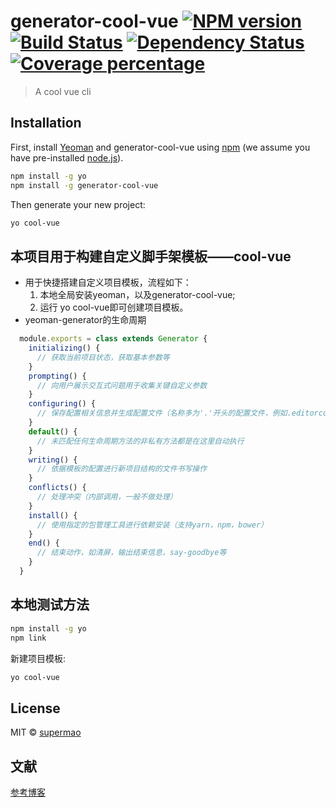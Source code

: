 # generator-cool-vue [![NPM version][npm-image]][npm-url] [![Build Status][travis-image]][travis-url] [![Dependency Status][daviddm-image]][daviddm-url] [![Coverage percentage][coveralls-image]][coveralls-url]
> A cool vue cli

## Installation

First, install [Yeoman](http://yeoman.io) and generator-cool-vue using [npm](https://www.npmjs.com/) (we assume you have pre-installed [node.js](https://nodejs.org/)).

```bash
npm install -g yo
npm install -g generator-cool-vue
```

Then generate your new project:

```bash
yo cool-vue
```

## 本项目用于构建自定义脚手架模板——cool-vue
  * 用于快捷搭建自定义项目模板，流程如下：
    1. 本地全局安装yeoman，以及generator-cool-vue;
    2. 运行 yo cool-vue即可创建项目模板。
  * yeoman-generator的生命周期
  ```js
    module.exports = class extends Generator {
      initializing() {
        // 获取当前项目状态，获取基本参数等
      }
      prompting() {
        // 向用户展示交互式问题用于收集关键自定义参数
      }
      configuring() {
        // 保存配置相关信息并生成配置文件（名称多为'.'开头的配置文件，例如.editorconfig）
      }
      default() {
        // 未匹配任何生命周期方法的非私有方法都是在这里自动执行
      }
      writing() {
        // 依据模板的配置进行新项目结构的文件书写操作
      }
      conflicts() {
        // 处理冲突（内部调用，一般不做处理）
      }
      install() {
        // 使用指定的包管理工具进行依赖安装（支持yarn，npm，bower）
      }
      end() {
        // 结束动作，如清屏，输出结束信息，say-goodbye等
      }
    }
  ```
## 本地测试方法
```bash
npm install -g yo
npm link
```

新建项目模板:

```bash
yo cool-vue
```

## License

MIT © [supermao](https://github.com/MbMin)

## 文献
[参考博客](https://juejin.im/post/5b7a24a5e51d4538da22d055)


[npm-image]: https://badge.fury.io/js/generator-cool-vue.svg
[npm-url]: https://npmjs.org/package/generator-cool-vue
[travis-image]: https://travis-ci.org/MbMin/generator-cool-vue.svg?branch=master
[travis-url]: https://travis-ci.org/MbMin/generator-cool-vue
[daviddm-image]: https://david-dm.org/MbMin/generator-cool-vue.svg?theme=shields.io
[daviddm-url]: https://david-dm.org/MbMin/generator-cool-vue
[coveralls-image]: https://coveralls.io/repos/MbMin/generator-cool-vue/badge.svg
[coveralls-url]: https://coveralls.io/r/MbMin/generator-cool-vue
